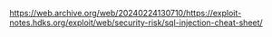 https://web.archive.org/web/20240224130710/https://exploit-notes.hdks.org/exploit/web/security-risk/sql-injection-cheat-sheet/
